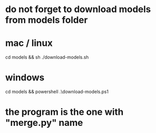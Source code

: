 
# do not forget to download models from models folder 
# mac / linux
cd models && sh ./download-models.sh

# windows
cd models && powershell .\download-models.ps1

# the program is the one with "merge.py" name 